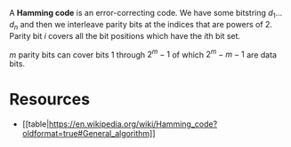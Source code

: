 A **Hamming code** is an error-correcting code. We have some bitstring $d_1\dots d_n$ and then we interleave parity bits at the indices that are powers of 2. Parity bit $i$ covers all the bit positions which have the $i$th bit set.

$m$ parity bits can cover bits 1 through $2^m -1$ of which $2^m-m-1$ are data bits.

# Resources

* [[table|https://en.wikipedia.org/wiki/Hamming_code?oldformat=true#General_algorithm]]